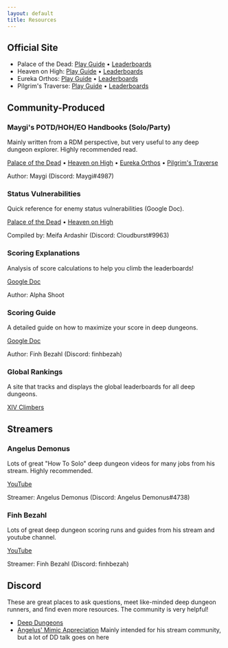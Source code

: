 ```yaml
---
layout: default
title: Resources
---
```


## Official Site

<div class="surfacePane" markdown="1">

* Palace of the Dead: [Play Guide](https://na.finalfantasyxiv.com/lodestone/playguide/contentsguide/deepdungeon/)
  • [Leaderboards](https://na.finalfantasyxiv.com/lodestone/ranking/deepdungeon/)
* Heaven on High: [Play Guide](https://na.finalfantasyxiv.com/lodestone/playguide/contentsguide/deepdungeon2/)
  • [Leaderboards](https://na.finalfantasyxiv.com/lodestone/ranking/deepdungeon2/)
* Eureka Orthos: [Play Guide](https://na.finalfantasyxiv.com/lodestone/playguide/contentsguide/deepdungeon3/)
  • [Leaderboards](https://na.finalfantasyxiv.com/lodestone/ranking/deepdungeon3/)
* Pilgrim's Traverse: [Play Guide](https://na.finalfantasyxiv.com/lodestone/playguide/contentsguide/deepdungeon4/)
  • [Leaderboards](https://na.finalfantasyxiv.com/lodestone/ranking/deepdungeon4/)
  
</div>

## Community-Produced

<div class="surfacePane" markdown="1">

### Maygi's POTD/HOH/EO Handbooks (Solo/Party)

Mainly written from a RDM perspective, but very useful to any deep dungeon
explorer. Highly recommended read.

[Palace of the Dead](https://docs.google.com/document/d/e/2PACX-1vQpzFuhmSwTXuZSmtnKLNgQ0nRhumCFaB8NvCXFXSjrBHPRT5lXY8jMR4RaCK1aNfcl_G5ph5DNNwfl)
• [Heaven on High](https://docs.google.com/document/d/1YVBSTOgJO-xOAB6YyKZEZRikjXFPle6Ihf_E7VdmQnI)
• [Eureka Orthos](https://docs.google.com/document/d/1wc0LHgUZmmqMUnRflZsDxc3JtHS0dxO9D4WH--UQk_E)
• [Pilgrim's Traverse](https://docs.google.com/document/d/1BKbCuXC4ehEhQNrD5BzWE_i3EioEPDOafmLWvQHip3Y)

Author: Maygi (Discord: Maygi#4987)

</div>

<div class="surfacePane spaceTop" markdown="1">

### Status Vulnerabilities

Quick reference for enemy status vulnerabilities (Google Doc).

[Palace of the Dead](https://docs.google.com/spreadsheets/d/1nKI0-AApj-aiuUimrPkuQUJaa4DU8Ox7KqdC_ibme8E)
• [Heaven on High](https://docs.google.com/spreadsheets/d/1aDlsiN3At6Fvfj_gg5weucDYqjQawQxGHFhJvzEUrek)

Compiled by: Meifa Ardashir (Discord: Cloudburst#9963)

</div>

<div class="surfacePane spaceTop" markdown="1">

### Scoring Explanations

Analysis of score calculations to help you climb the leaderboards!

[Google Doc](https://docs.google.com/document/d/1MnR2Xtj2lol1LESgscI6yi_1xcAeP3FBwJecbD-EiwE)

Author: Alpha Shoot

</div>

<div class="surfacePane spaceTop" markdown="1">

### Scoring Guide

A detailed guide on how to maximize your score in deep dungeons.

[Google Doc](https://docs.google.com/document/d/1_GZtA0XymQ9Mj5CUs6O5yTogVSPdmw6V3rzhFK7G_kY)

Author: Finh Bezahl (Discord: finhbezah)

</div>

<div class="surfacePane spaceTop" markdown="1">

### Global Rankings

A site that tracks and displays the global leaderboards for all deep dungeons.

[XIV Climbers](https://xivclimbers.com/)

</div>

## Streamers

<div class="surfacePane" markdown="1">

### Angelus Demonus

Lots of great "How To Solo" deep dungeon videos for many jobs from his stream.
Highly recommended.

[YouTube](https://www.youtube.com/c/Angelusdemonus)

Streamer: Angelus Demonus (Discord: Angelus Demonus#4738)

</div>

<div class="surfacePane spaceTop" markdown="1">

### Finh Bezahl

Lots of great deep dungeon scoring runs and guides from his stream and youtube channel.

[YouTube](https://www.youtube.com/@FinhBezahll)

Streamer: Finh Bezahl (Discord: finhbezah)

</div>

## Discord

<div class="surfacePane" markdown="1">

These are great places to ask questions, meet like-minded deep dungeon runners,
and find even more resources. The community is very helpful!

* [Deep Dungeons](https://discord.gg/deepdungeons)
* [Angelus' Mimic Appreciation](https://discord.gg/3E3U3VE) Mainly intended for
  his stream community, but a lot of DD talk goes on here

</div>
